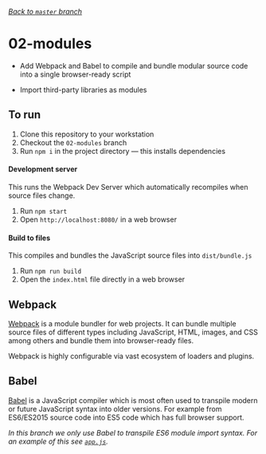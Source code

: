 _[Back to `master` branch](https://github.com/DunedinJS/migrating-to-modern-js)_

# 02-modules

* Add Webpack and Babel to compile and bundle modular source code into a single browser-ready script

* Import third-party libraries as modules

## To run

1. Clone this repository to your workstation
1. Checkout the `02-modules` branch
1. Run `npm i` in the project directory &mdash; this installs dependencies

#### Development server

This runs the Webpack Dev Server which automatically recompiles when source files change.

1. Run `npm start`
1. Open `http://localhost:8080/` in a web browser

#### Build to files

This compiles and bundles the JavaScript source files into `dist/bundle.js`

1. Run `npm run build`
1. Open the `index.html` file directly in a web browser

## Webpack

[Webpack](https://webpack.github.io/docs/) is a module bundler for web projects.
It can bundle multiple source files of different types including JavaScript, HTML,
images, and CSS among others and bundle them into browser-ready files.

Webpack is highly configurable via vast ecosystem of loaders and plugins.

## Babel

[Babel](https://babeljs.io/) is a JavaScript compiler which is most often used to
transpile modern or future JavaScript syntax into older versions.
For example from ES6/ES2015 source code into ES5 code which has full browser support.

_In this branch we only use Babel to transpile ES6 module import syntax.
For an example of this see [`app.js`](./app.js)._
